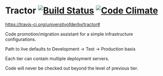 Tractor [![Build Status](https://travis-ci.org/universityofderby/tractor.svg?branch=master)](https://travis-ci.org/universityofderby/tractor) [![Code Climate](https://codeclimate.com/badge.png)](https://codeclimate.com/github/UniversityOfDerby/tractor)
=======

https://travis-ci.org/universityofderby/tractor#

Code promotion/migration assistant for a simple infrastructure configurations.

Path to live defaults to Development -> Test -> Production basis

Each tier can contain multiple deployment servers.

Code will never be checked out beyond the level of previous tier.
